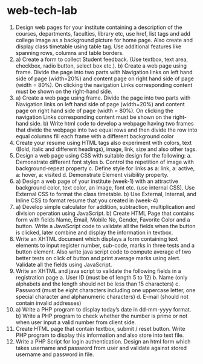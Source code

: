 # web-tech-lab
1. Design web pages for your institute containing a description of the courses, departments, faculties, library etc, use href, list tags and add college image as a background picture for home page. Also create and display class timetable using table tag. Use additional features like spanning rows, columns and table borders.
2. a) Create a form to collect Student feedback. (Use textbox, text area, checkbox, radio button, select box etc.).
b) Create a web page using frame. Divide the page into two parts with Navigation links on left hand side of page (width=20%) and content page on right hand side of page (width = 80%). On clicking the navigation Links corresponding content must be shown on the right-hand side.
3. a) Create a web page using frame. Divide the page into two parts with Navigation links on left hand side of page (width=20%) and content page on right hand side of page (width = 80%). On clicking the navigation Links corresponding content must be shown on the right-hand side.
b) Write html code to develop a webpage having two frames that divide the webpage into two equal rows and then divide the row into equal columns fill each frame with a different background color
4. Create your resume using HTML tags also experiment with colors, text (Bold, italic and different headings), image, link, size and also other tags.
5. Design a web page using CSS with suitable design for the following:
   a. Demonstrate different font styles
   b. Control the repetition of image with background-repeat property
   c. Define style for links as a: link, a: active, a: hover, a: visited
   d. Demonstrate Element visibility property.
6. a) Design a web page of your institute (week-1) with an attractive background color, text color, an Image, font etc. (use internal CSS). Use External CSS to format the class timetable.
b) Use External, Internal, and Inline CSS to format resume that you created in (week-4)
7. a) Develop simple calculator for addition, subtraction, multiplication and division operation using JavaScript.
b) Create HTML Page that contains form with fields Name, Email, Mobile No, Gender, Favorite Color and a button. Write a JavaScript code to validate all the fields when the button is clicked, later combine and display the information in textbox.
8. Write an XHTML document which displays a form containing text elements to input register number, sub-code, marks in three tests and a button element. Also write java script code to compute average of two better tests on click of button and print average marks using alert. Validate all the fields using JavaScript.
9. Write an XHTML and java script to validate the following fields in a registration page
   a. User ID (must be of length 5 to 12)
   b. Name (only alphabets and the length should not be less than 15 characters)
   c. Password (must be eight characters including one uppercase letter, one special character and alphanumeric characters)
   d. E-mail (should not contain invalid addresses)
10. a) Write a PHP program to display today’s date in dd-mm-yyyy format.
b) Write a PHP program to check whether the number is prime or not when user input a valid number from client side.
11. Create HTML page that contain textbox, submit / reset button. Write PHP program to display this information and also store into text file.
12. Write a PHP Script for login authentication. Design an html form which takes username and password from user and validate against stored username and password in file.
